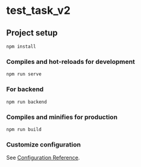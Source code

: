 # test_task_v2

## Project setup
```
npm install
```

### Compiles and hot-reloads for development
```
npm run serve
```

### For backend
```
npm run backend
```

### Compiles and minifies for production
```
npm run build
```

### Customize configuration
See [Configuration Reference](https://cli.vuejs.org/config/).
